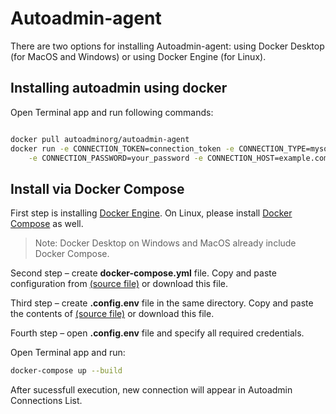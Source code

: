 # Autoadmin-agent

There are two options for installing Autoadmin-agent: using Docker Desktop (for MacOS and Windows) or using Docker Engine (for Linux).


## Installing autoadmin using docker

Open Terminal app and run following commands:

```bash

docker pull autoadminorg/autoadmin-agent
docker run -e CONNECTION_TOKEN=connection_token -e CONNECTION_TYPE=mysql -e CONNECTION_USERNAME=your_username \
    -e CONNECTION_PASSWORD=your_password -e CONNECTION_HOST=example.com autoadminorg/autoadmin-agent
```

## Install via Docker Compose

First step is installing [Docker Engine](https://docker.com).
On Linux, please install [Docker Compose](https://docs.docker.com/compose/install/) as well.
> Note: Docker Desktop on Windows and MacOS already include Docker Compose.

Second step – create **docker-compose.yml** file. 
Copy and paste configuration from [(source file)](https://github.com/Autoadmin-org/autoadmin-agent/blob/master/docker-compose.yml) or download this file.

Third step – create **.config.env** file in the same directory. 
Copy and paste the contents of [(source file)](https://github.com/Autoadmin-org/autoadmin-agent/blob/master/.config.env) or download this file.

Fourth step – open **.config.env** file and specify all required credentials.


Open Terminal app and run:

```sh
docker-compose up --build
```
After sucessfull execution, new connection will appear in Autoadmin Connections List.
